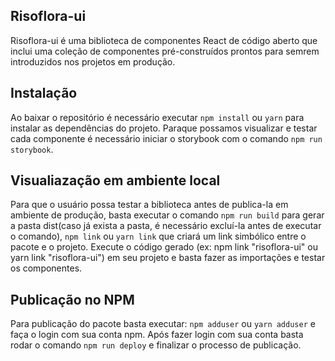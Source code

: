 ## Risoflora-ui

Risoflora-ui é uma biblioteca de componentes React de código aberto que inclui uma coleção de componentes pré-construídos prontos para semrem introduzidos nos projetos em produção.

## Instalação

Ao baixar o repositório é necessário executar `npm install` ou `yarn` para instalar as dependências do projeto.
Paraque possamos visualizar e testar cada componente é necessário iniciar o storybook com o comando `npm run storybook`.

## Visualiazação em ambiente local
Para que o usuário possa testar a biblioteca antes de publica-la em ambiente de produção, basta executar o comando `npm run build` para gerar a pasta dist(caso já exista a pasta, é necessário excluí-la antes de executar o comando), `npm link` ou `yarn link` que criará um link simbólico entre o pacote e o projeto. Execute o código gerado (ex: npm link "risoflora-ui" ou yarn link "risoflora-ui") em seu projeto e basta fazer as importações e testar os componentes.

## Publicação no NPM
Para publicação do pacote basta executar:
`npm adduser` ou `yarn adduser` e faça o login com sua conta npm.
Após fazer login com sua conta basta rodar o comando `npm run deploy` e finalizar o processo de publicação.